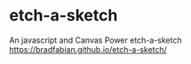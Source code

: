 # etch-a-sketch
An javascript and Canvas Power etch-a-sketch
https://bradfabian.github.io/etch-a-sketch/
